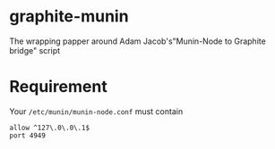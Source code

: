 graphite-munin
==============

The wrapping papper around Adam Jacob's"Munin-Node to Graphite bridge" script


Requirement
===========
Your ```/etc/munin/munin-node.conf``` must contain
```
allow ^127\.0\.0\.1$
port 4949
```
